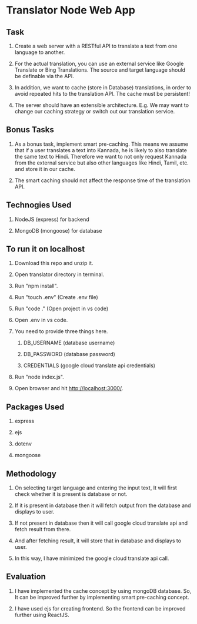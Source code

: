 # Translator Node Web App

## Task

1. Create a web server with a RESTful API to translate a text from one language to another.

2. For the actual translation, you can use an external service like Google Translate or Bing Translations. The source and target language should be definable via the API.

3. In addition, we want to cache (store in Database) translations, in order to avoid repeated hits to the translation API. The cache must be persistent!

4. The server should have an extensible architecture. E.g. We may want to change our caching strategy or switch out our translation service.

## Bonus Tasks

1. As a bonus task, implement smart pre-caching. This means we assume that if a user translates a text into Kannada, he is likely to also translate the same text to Hindi. Therefore we want to not only request Kannada from the external service but also other languages like Hindi, Tamil, etc. and store it in our cache.

2. The smart caching should not affect the response time of the translation API.

## Technogies Used

1. NodeJS (express) for backend

2. MongoDB (mongoose) for database

## To run it on localhost

1. Download this repo and unzip it.

2. Open translator directory in terminal.

3. Run "npm install".

4. Run "touch .env" (Create .env file)

5. Run "code ." (Open project in vs code)

6. Open .env in vs code.

7. You need to provide three things here.

   1. DB_USERNAME (database username)

   2. DB_PASSWORD (database password)

   3. CREDENTIALS (google cloud translate api credentials)

8. Run "node index.js".

9. Open browser and hit <http://localhost:3000/>.

## Packages Used

1. express

2. ejs

3. dotenv

4. mongoose

## Methodology

1. On selecting target language and entering the input text, It will first check whether it is present is database or not.

2. If it is present in database then it will fetch output from the database and displays to user.

3. If not present in database then it will call google cloud translate api and fetch result from there.

4. And after fetching result, it will store that in database and displays to user.

5. In this way, I have minimized the google cloud translate api call.

## Evaluation

1. I have implemented the cache concept by using mongoDB database. So, It can be improved further by implementing smart pre-caching concept.

2. I have used ejs for creating frontend. So the frontend can be improved further using ReactJS.
